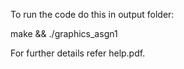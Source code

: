 To run the code do this in output folder:

make && ./graphics_asgn1

For further details refer help.pdf.
